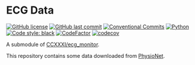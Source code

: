# ECG Data

[![GitHub license](https://img.shields.io/github/license/ccxxxi/ecg_data)](LICENSE)
[![GitHub last commit](https://img.shields.io/github/last-commit/ccxxxi/ecg_data)](https://github.com/CCXXXI/ecg_data/commits)
[![Conventional Commits](https://img.shields.io/badge/Conventional%20Commits-1.0.0-%23FE5196?logo=conventionalcommits&logoColor=white)](https://conventionalcommits.org)
[![Python](https://img.shields.io/badge/Python-3776AB?logo=python&logoColor=white)](https://www.python.org)
[![Code style: black](https://img.shields.io/badge/code%20style-black-000000.svg)](https://github.com/psf/black)
[![CodeFactor](https://www.codefactor.io/repository/github/ccxxxi/ecg_data/badge)](https://www.codefactor.io/repository/github/ccxxxi/ecg_data)
[![codecov](https://codecov.io/gh/CCXXXI/ecg_data/branch/main/graph/badge.svg?token=MqygexSMWk)](https://codecov.io/gh/CCXXXI/ecg_data)

A submodule of [CCXXXI/ecg_monitor](https://github.com/CCXXXI/ecg_monitor).

This repository contains some data downloaded from [PhysioNet](https://physionet.org/).
